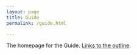 ```yaml
---
layout: page
title: Guide
permalink: /guide.html

---
```


The homepage for the Guide. [Links to the outline](outline.html).